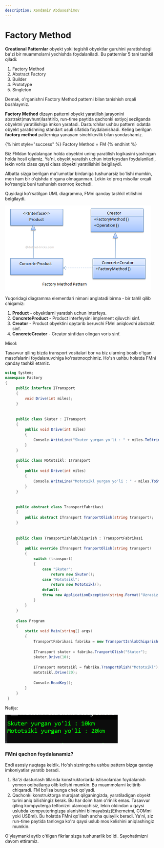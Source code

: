 ```yaml
---
description: Xondamir Abduxoshimov
---
```


# Factory Method

**Creational Patternlar** obyekt yoki tegishli obyektlar guruhini yaratishdagi ba'zi bir muammolarni yechishda foydalaniladi. Bu patternlar 5 tani tashkil qiladi:

1. Factory Method
2. Abstract Factory
3. Builder
4. Prototype
5. Singleton

Demak, o'rganishni Factory Method patterni bilan tanishish orqali boshlaymiz.&#x20;

**Factory Method** dizayn patterni obyekt yaratilish jarayonini abstrakt(mavhum)lashtirib, run-time paytida qachonki extiyoj sezilganda obyektni yaratilishiga imkon yaratadi. Dasturchilar ushbu patterni odatda obyekt yaratishning standart usuli sifatida foydalanishadi. Keling berilgan **factory method** patterniga yanayam sinchikovlik bilan yondashamiz.&#x20;

{% hint style="success" %}
Factory Method = FM
{% endhint %}

Biz FMdan foydalangan holda obyektni uning yaratilish logikasini yashirgan holda hosil qilamiz. Ya'ni, obyekt yaratish uchun interfeysdan foydalaniladi, lekin voris class qaysi class obyekti yaratilishini belgilaydi.&#x20;

Albatta sizga berilgan ma'lumotlar birdaniga tushunarsiz bo'lishi mumkin, men ham bir o'qishda o'rgana olmaganman. Lekin ko'proq misollar orqali ko'rsangiz buni tushunish osonroq kechadi.

Quyidagi ko'rsatilgan UML diagramma, FMni qanday tashkil etilishini belgilaydi.

![](<../../../../.gitbook/assets/image (13).png>)

Yuqoridagi diagramma elementlari nimani anglatadi birma - bir tahlil qilib chiqamiz:

1. **Product** -  obyektlarni yaratish uchun interfeys.
2. **ConcreteProduct** - Product interfeysini implement qiluvchi sinf.
3. **Creator** - Product obyektini qaytarib beruvchi FMni aniqlovchi abstrakt sinf.
4. **ConcreteCreator** - Creator sinfidan olingan voris sinf.

Misol:

Tasavvur qiling bizda transport vositalari bor va biz ularning bosib o'tgan masofalarini foydalanuvchiga ko'rsatmoqchimiz. Ho'sh ushbu holatda FMni qanday tashkil etamiz.

```csharp
using System;
namespace Factory
{
     public interface ITransport
     {
         void Drive(int miles);
     }


     public class Skuter : ITransport
     {
         public void Drive(int miles)
         {
             Console.WriteLine("Skuter yurgan yo'li : " + miles.ToString() + "km");
         }
     }

     public class Mototsikl: ITransport
     {
         public void Drive(int miles)
         {
             Console.WriteLine("Mototsikl yurgan yo'li : " + miles.ToString() + "km");
         }
     }


     public abstract class TransportFabrikasi
     {
         public abstract ITransport TranportOlish(string transport);    
     }


     public class TransportIshlabChiqarish : TransportFabrikasi
     {
         public override ITransport TranportOlish(string transport)
         {
             switch (transport)
             {
                 case "Skuter":
                     return new Skuter();
                 case "Mototsikl":
                     return new Mototsikl();
                 default:
                 throw new ApplicationException(string.Format("Uzrasiz akasi '{0}' transportini biz ishlab chiqolmimiz", transport));
             }
         }
     }
     
     class Program
     {
         static void Main(string[] args)
         {
             TransportFabrikasi fabrika = new TransportIshlabChiqarish();
            
             ITransport skuter = fabrika.TranportOlish("Skuter");
             skuter.Drive(10);
            
             ITransport mototsikl = fabrika.TranportOlish("Mototsikl");
             mototsikl.Drive(20);
            
             Console.ReadKey();        
         }
     }
 }
```

Natija:

![](<../../../../.gitbook/assets/image (7) (1) (1).png>)

### FMni qachon foydalanamiz?

Endi asosiy nuqtaga keldik. Ho'sh sizningcha ushbu pattern bizga qanday imkoniyatlar yaratib beradi.

1. Ba'zi dasturlash tillarida konstruktorlarda istisnolardan foydalanish yomon oqibatlarga olib kelishi mumkin. Bu muammolarni keltirib chiqaradi. FM bo'lsa bunga chek qo'yadi.&#x20;
2. Qachonki konstruktorga murojaat qilganingizda, yaratiladigan obyekt turini aniq bilishingiz kerak. Bu har doim ham o'rinlik emas. Tasavvur qiling kompyuterga telfonizni ulamoqchisiz, lekin oldindan u qaysi uslubda kompyuteringizga ulanishini bilmayabsiz(Ethernetmi, COMmi yoki USBmi). Bu holatda FMni qo'llash ancha qulaylik beradi. Ya'ni, siz run-time paytida tanlovga ko'ra qaysi uslub mos kelishini aniqlashingiz mumkin.

O'ylaymanki aytib o'tilgan fikrlar sizga tushunarlik bo'ldi. Sayohatimizni davom ettiramiz.
